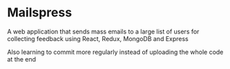# Mailspress

A web application that sends mass emails to a large list of users for collecting feedback using React, Redux, MongoDB and Express

Also learning to commit more regularly instead of uploading the whole code at the end
